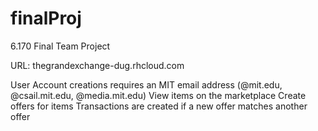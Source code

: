 finalProj
=========

6.170 Final Team Project


URL: thegrandexchange-dug.rhcloud.com


User Account creations requires an MIT email address (@mit.edu, @csail.mit.edu, @media.mit.edu)
View items on the marketplace
Create offers for items
Transactions are created if a new offer matches another offer
